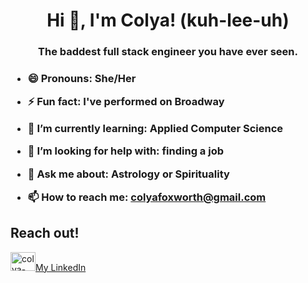 <h1 align="center">Hi 👋, I'm Colya! (kuh-lee-uh)</h1>
<h3 align="center">The baddest full stack engineer you have ever seen.<h3>

- 😄 Pronouns: **She/Her**

- ⚡ Fun fact: **I've performed on Broadway**

- 🌱 I’m currently learning: **Applied Computer Science**

- 🤝 I’m looking for help with: **finding a job**

- 💬 Ask me about: **Astrology or Spirituality**

- 📫 How to reach me: **colyafoxworth@gmail.com**

## Reach out!
<a href="https://linkedin.com/in/colya-foxworth" target="_blank"><img src="https://raw.githubusercontent.com/rahuldkjain/github-profile-readme-generator/master/src/images/icons/Social/linked-in-alt.svg" alt="colya-foxworth" height="30" width="40" />My LinkedIn</a>


<!--
**theecolya/theecolya** is a ✨ _special_ ✨ repository because its `README.md` (this file) appears on your GitHub profile.

Here are some ideas to get you started:

- 🔭 I’m currently working on ...
- 🌱 I’m currently learning ...
- 👯 I’m looking to collaborate on ...
- 🤔 I’m looking for help with ...
- 💬 Ask me about ...
- 📫 How to reach me: ...
- 😄 Pronouns: ...
- ⚡ Fun fact: ...
-->
